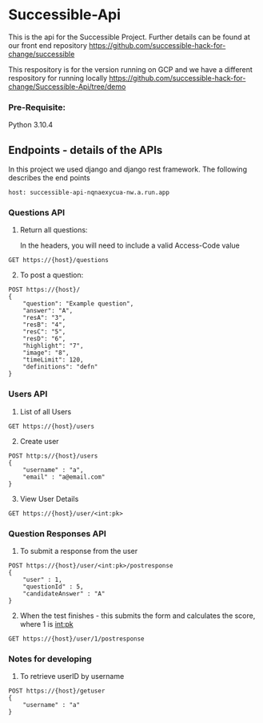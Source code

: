 # Successible-Api

This is the api for the Successible Project. Further details can be found at our front end repository https://github.com/successible-hack-for-change/successible

This respository is for the version running on GCP and we have a different respository for running locally https://github.com/successible-hack-for-change/Successible-Api/tree/demo

### Pre-Requisite:
Python 3.10.4

## Endpoints - details of the APIs
In this project we used django and django rest framework. The following describes the end points 



```
host: successible-api-nqnaexycua-nw.a.run.app
```

### Questions API

1. Return all questions:

    In the headers, you will need to include a valid Access-Code value
```
GET https://{host}/questions
```
2. To post a question:
```
POST https://{host}/
{
    "question": "Example question",
    "answer": "A",
    "resA": "3",
    "resB": "4",
    "resC": "5",
    "resD": "6",
    "highlight": "7",
    "image": "8",
    "timeLimit": 120,
    "definitions": "defn"
}
```

### Users API

1. List of all Users
```
GET https://{host}/users
```

2. Create user
```
POST http:s//{host}/users
{
    "username" : "a",
    "email" : "a@email.com"
}
```

3. View User Details
```
GET https://{host}/user/<int:pk>
```

### Question Responses API

1. To submit a response from the user
```
POST https://{host}/user/<int:pk>/postresponse
{
    "user" : 1,
    "questionId" : 5,
    "candidateAnswer" : "A"
}
```

2. When the test finishes - this submits the form and calculates the score, where 1 is <int:pk>
```
GET https://{host}/user/1/postresponse
```
### Notes for developing

1. To retrieve userID by username
```
POST https://{host}/getuser
{
    "username" : "a"
}
```
